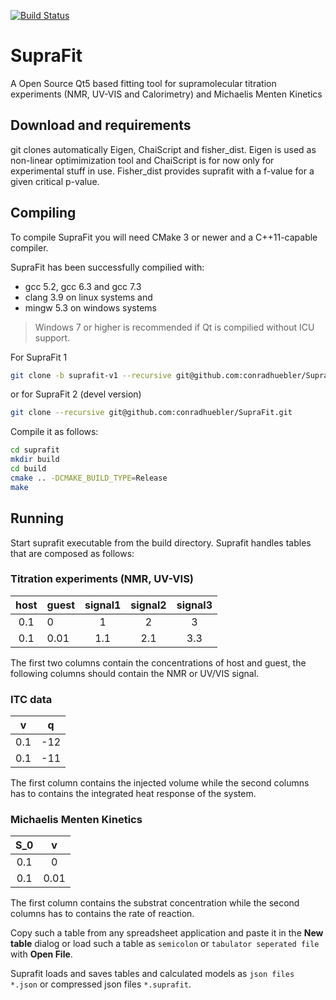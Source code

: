 [![Build Status](https://travis-ci.com/conradhuebler/SupraFit.svg?token=kbszubggsBRpbhwmvtTL&branch=master)](https://travis-ci.com/conradhuebler/SupraFit)

# SupraFit 

A Open Source Qt5 based fitting tool for supramolecular titration experiments (NMR, UV-VIS and Calorimetry) and Michaelis Menten Kinetics

## Download and requirements
git clones automatically Eigen, ChaiScript and fisher_dist. Eigen is used as non-linear optimimization tool and ChaiScript is for now only for experimental stuff in use. Fisher_dist provides suprafit with a f-value for a given critical p-value.

## Compiling
To compile SupraFit you will need CMake 3 or newer and a C++11-capable compiler.

SupraFit has been successfully compilied with: 
- gcc 5.2, gcc 6.3 and gcc 7.3
- clang 3.9 
on linux systems and 
- mingw 5.3 on windows systems

> Windows 7 or higher is recommended if Qt is compilied without ICU support.

For SupraFit 1
```sh
git clone -b suprafit-v1 --recursive git@github.com:conradhuebler/SupraFit.git
```
or for SupraFit 2 (devel version)
```sh
git clone --recursive git@github.com:conradhuebler/SupraFit.git
```
Compile it as follows:
```sh
cd suprafit
mkdir build
cd build
cmake .. -DCMAKE_BUILD_TYPE=Release
make
```

## Running
Start suprafit executable from the build directory. Suprafit handles tables that are composed as follows:

### Titration experiments (NMR, UV-VIS)
| host | guest | signal1 | signal2 | signal3 |
|:-----:|:----|:----:|:----:|:----:|
| 0.1 | 0 | 1 | 2 | 3 |
| 0.1 | 0.01 | 1.1 | 2.1 | 3.3|

The first two columns contain the concentrations of host and guest, the following columns should contain the NMR or UV/VIS signal.

### ITC data
| v | q |
|:-----:|:----:|
| 0.1 | -12 |
| 0.1 | -11 |

The first column contains the injected volume while the second columns has to contains the integrated heat response of the system.

### Michaelis Menten Kinetics
| S_0 | v | 
|:-----:|:----:|
| 0.1 | 0 |
| 0.1 | 0.01 |

The first column contains the substrat concentration while the second columns has to contains the rate of reaction.

Copy such a table from any spreadsheet application and paste it in the **New table** dialog or load such a table as `semicolon` or `tabulator seperated file` with **Open File**. 

Suprafit loads and saves tables and calculated models as `json files *.json` or compressed json files `*.suprafit`.

